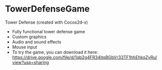 # TowerDefenseGame
Tower Defense (created with Cocos2d-x)
- Fully functional tower defense game
- Custom graphics
- Audio and sound effects
- Mouse input
- To try the game, you can download it here: https://drive.google.com/file/d/1qb2g4FR34itqBGbVr33TF1hhEhkqZyRu/view?usp=sharing
